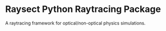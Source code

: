 Raysect Python Raytracing Package
=================================

A raytracing framework for optical/non-optical physics simulations.
